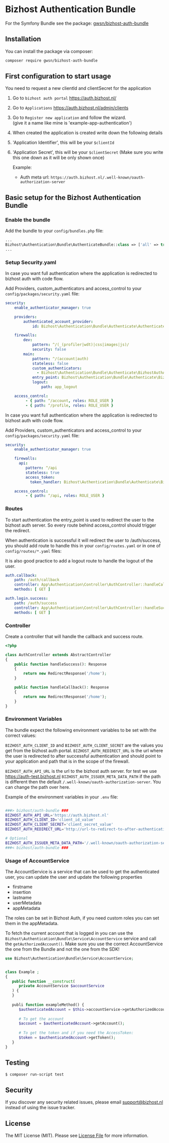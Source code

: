 # Bizhost Authentication Bundle
For the Symfony Bundle see the package: [gwsn/bizhost-auth-bundle](https://github.com/gwsn/bizhost-auth-bundle)

## Installation
You can install the package via composer:

``` bash
composer require gwsn/bizhost-auth-bundle
```

## First configuration to start usage

You need to request a new clientId and clientSecret for the application

1. Go to `bizhost auth portal` https://auth.bizhost.nl/
2. Go to `Applications` https://auth.bizhost.nl/admin/clients
3. Go to `Register new application` and follow the wizard.  
   (give it a name like mine is 'example-app-authentication')
5. When created the application is created write down the following details
6. 'Application Identifier', this will be your `$clientId`
7. 'Application Secret', this will be your `$clientSecret`
   (Make sure you write this one down as it will be only shown once)

   Example:
    - Auth meta url: `https://auth.bizhost.nl/.well-known/oauth-authorization-server`


## Basic setup for the Bizhost Authentication Bundle


### Enable the bundle
Add the bundle to your `config/bundles.php` file:

``` php
...
Bizhost\Authentication\Bundle\AuthenticateBundle::class => ['all' => true],
...
```

### Setup Security.yaml
In case you want full authentication where the application is redirected to bizhost auth with code flow. 

Add Providers, custom_authenticators and access_control to your `config/packages/security.yaml` file:
``` yaml
security:
    enable_authenticator_manager: true

    providers:
        authenticated_account_provider:
            id: Bizhost\Authentication\Bundle\Authenticate\AuthenticatedAccountProvider

    firewalls:
        dev:
            pattern: ^/(_(profiler|wdt)|css|images|js)/
            security: false
        main:
            pattern: ^/(account|auth)
            stateless: false
            custom_authenticators:
              - Bizhost\Authentication\Bundle\Authenticate\BizhostAuthAuthenticator
            entry_point: Bizhost\Authentication\Bundle\Authenticate\BizhostAuthAuthenticator
            logout:
                path: app_logout

    access_control:
         - { path: ^/account, roles: ROLE_USER }
         - { path: ^/profile, roles: ROLE_USER }

```

In case you want full authentication where the application is redirected to bizhost auth with code flow.

Add Providers, custom_authenticators and access_control to your `config/packages/security.yaml` file:
``` yaml
security:
    enable_authenticator_manager: true

    firewalls:
      api:
         pattern: ^/api
         stateless: true
         access_token:
           token_handler: Bizhost\Authentication\Bundle\Authenticate\BizhostAuthAccessTokenAuthenticator

    access_control:
         - { path: ^/api, roles: ROLE_USER }

```

### Routes
To start authentication the entry_point is used to redirect the user to the bizhost auth server.
So every route behind access_control should trigger the redirect.

When authentication is successful it will redirect the user to /auth/success, 
you should add route to handle this in your `config/routes.yaml` or in one of `config/routes/*.yaml` files:

It is also good practice to add a logout route to handle the logout of the user.
    
``` yaml
auth.callback:
    path: /auth/callback
    controller: App\Authentication\Controller\AuthController::handleCallback
    methods: [ GET ]

auth.login.success:
    path: /auth/success
    controller: App\Authentication\Controller\AuthController::handleSuccess
    methods: [ GET ]
```

### Controller
Create a controller that will handle the callback and success route.

``` php
<?php

class AuthController extends AbstractController
{
    public function handleSuccess(): Response
    {
        return new RedirectResponse('/home');
    }

    public function handleCallback(): Response
    {
        return new RedirectResponse('/home');
    }
}
```

### Environment Variables
The bundle expect the following environment variables to be set with the correct values:

`BIZHOST_AUTH_CLIENT_ID` and `BIZHOST_AUTH_CLIENT_SECRET` are the values you get from the bizhost auth portal.
`BIZHOST_AUTH_REDIRECT_URL` is the url where the user is redirected to after successful authentication and should point
to your application and path that is in the scope of the firewall.

`BIZHOST_AUTH_API_URL` is the url to the bizhost auth server. for test we use https://auth-test.bizhost.nl
`BIZHOST_AUTH_ISSUER_META_DATA_PATH` if the path is different then the default `/.well-known/oauth-authorization-server`. You can change the path over here.

Example of the environment variables in your `.env` file:
``` bash

###> bizhost/auth-bundle ###
BIZHOST_AUTH_API_URL='https://auth.bizhost.nl'
BIZHOST_AUTH_CLIENT_ID='client_id_value'
BIZHOST_AUTH_CLIENT_SECRET='client_secret_value'
BIZHOST_AUTH_REDIRECT_URL='http://url-to-redirect-to-after-authentication' 

# Optional
BIZHOST_AUTH_ISSUER_META_DATA_PATH='/.well-known/oauth-authorization-server'
###< bizhost/auth-bundle ###
```

### Usage of AccountService

The AccountService is a service that can be used to get the authenticated user, you can update the user and update the following properties
- firstname
- insertion
- lastname
- userMetadata
- appMetadata

The roles can be set in Bizhost Auth, if you need custom roles you can set them in the appMetadata.

To fetch the current account that is logged in you can use the `Bizhost\Authentication\Bundle\Service\AccountService` service and call the `getAuthorizedAccount()`.
Make sure you use the correct AccountService the one from the Bundle and not the one from the SDK!

``` php
use Bizhost\Authentication\Bundle\Service\AccountService;


class Example ;
{
   public function __construct(
      private AccountService $accountService
   ) {
   }
   
   publi function exampleMethod() {
      $authenticatedAccount = $this->accountService->getAuthorizedAccount();
      
      # To get the account
      $account = $authenticatedAccount->getAccount();
      
      # To get the token and if you need the AccessToken:
      $token = $authenticatedAccount->getToken();
   }
}
```


## Testing

``` bash
$ composer run-script test
```

## Security

If you discover any security related issues, please email support@bizhost.nl instead of using the issue tracker.


## License

The MIT License (MIT). Please see [License File](LICENSE.md) for more information.
